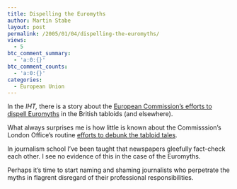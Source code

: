 ```yaml
---
title: Dispelling the Euromyths
author: Martin Stabe
layout: post
permalink: /2005/01/04/dispelling-the-euromyths/
views:
  - 5
btc_comment_summary:
  - 'a:0:{}'
btc_comment_counts:
  - 'a:0:{}'
categories:
  - European Union
---
```

In the *IHT,* there is a story about the [European Commission&rsquo;s efforts to dispell Euromyths][1] in the British tabloids (and elsewhere).

What always surprises me is how little is known about the Commisssion&rsquo;s London Office&rsquo;s routine [efforts to debunk the tabloid tales][2].

In journalism school I&#8217;ve been taught that newspapers gleefully fact-check each other. I see no evidence of this in the case of the Euromyths.

Perhaps it&rsquo;s time to start naming and shaming journalists who perpetrate the myths in flagrent disregard of their professional responsibilities.

 [1]: http://www.iht.com/articles/2005/01/03/news/myths.html
 [2]: http://www.cec.org.uk/press/myths/index.htm